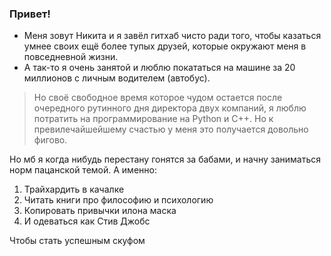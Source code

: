 ### Привет!

- Меня зовут Никита и я завёл гитхаб чисто ради того, чтобы казаться умнее своих ещё более тупых друзей, которые окружают меня в повседневной жизни.
- А так-то я очень занятой и люблю покататься на машине за 20 миллионов с личным водителем (автобус).

> Но своё свободное время которое чудом остается после очередного рутинного дня директора двух компаний, я люблю потратить на программирование на Python и C++.
> Но к превилечайшейшему счастью у меня это получается довольно фигово.

Но мб я когда нибудь перестану гонятся за бабами, и начну заниматься норм пацанской темой.
А именно:
1. Трайхардить в качалке
2. Читать книги про философию и психологию
3. Копировать привычки илона маска
4. И одеваться как Стив Джобс

Чтобы стать успешным скуфом
